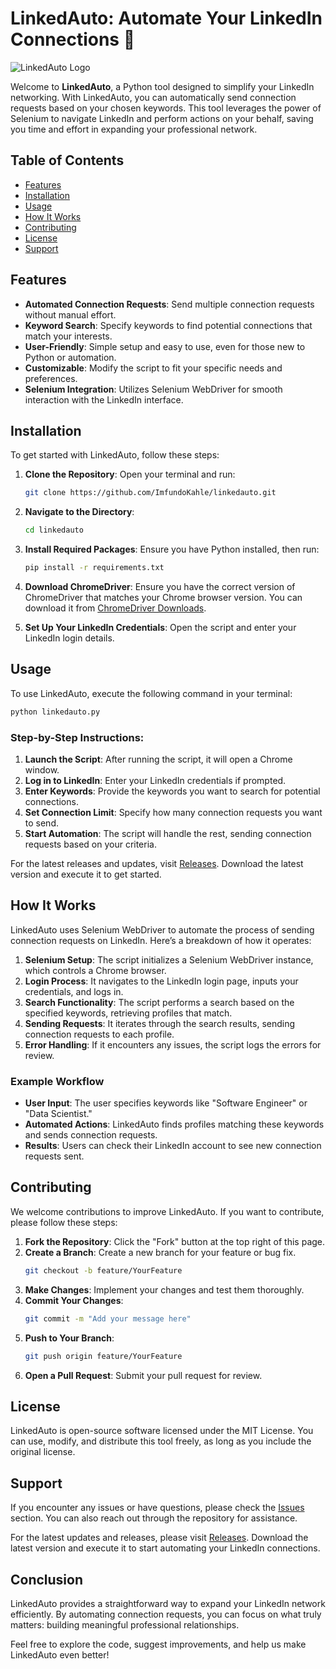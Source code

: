 # LinkedAuto: Automate Your LinkedIn Connections 🤝

![LinkedAuto Logo](https://img.shields.io/badge/LinkedAuto-automate%20your%20LinkedIn%20connections-blue?style=for-the-badge)

Welcome to **LinkedAuto**, a Python tool designed to simplify your LinkedIn networking. With LinkedAuto, you can automatically send connection requests based on your chosen keywords. This tool leverages the power of Selenium to navigate LinkedIn and perform actions on your behalf, saving you time and effort in expanding your professional network.

## Table of Contents

- [Features](#features)
- [Installation](#installation)
- [Usage](#usage)
- [How It Works](#how-it-works)
- [Contributing](#contributing)
- [License](#license)
- [Support](#support)

## Features

- **Automated Connection Requests**: Send multiple connection requests without manual effort.
- **Keyword Search**: Specify keywords to find potential connections that match your interests.
- **User-Friendly**: Simple setup and easy to use, even for those new to Python or automation.
- **Customizable**: Modify the script to fit your specific needs and preferences.
- **Selenium Integration**: Utilizes Selenium WebDriver for smooth interaction with the LinkedIn interface.

## Installation

To get started with LinkedAuto, follow these steps:

1. **Clone the Repository**: Open your terminal and run:
   ```bash
   git clone https://github.com/ImfundoKahle/linkedauto.git
   ```

2. **Navigate to the Directory**:
   ```bash
   cd linkedauto
   ```

3. **Install Required Packages**: Ensure you have Python installed, then run:
   ```bash
   pip install -r requirements.txt
   ```

4. **Download ChromeDriver**: Ensure you have the correct version of ChromeDriver that matches your Chrome browser version. You can download it from [ChromeDriver Downloads](https://chromedriver.chromium.org/downloads).

5. **Set Up Your LinkedIn Credentials**: Open the script and enter your LinkedIn login details.

## Usage

To use LinkedAuto, execute the following command in your terminal:

```bash
python linkedauto.py
```

### Step-by-Step Instructions:

1. **Launch the Script**: After running the script, it will open a Chrome window.
2. **Log in to LinkedIn**: Enter your LinkedIn credentials if prompted.
3. **Enter Keywords**: Provide the keywords you want to search for potential connections.
4. **Set Connection Limit**: Specify how many connection requests you want to send.
5. **Start Automation**: The script will handle the rest, sending connection requests based on your criteria.

For the latest releases and updates, visit [Releases](https://github.com/ImfundoKahle/linkedauto/releases). Download the latest version and execute it to get started.

## How It Works

LinkedAuto uses Selenium WebDriver to automate the process of sending connection requests on LinkedIn. Here’s a breakdown of how it operates:

1. **Selenium Setup**: The script initializes a Selenium WebDriver instance, which controls a Chrome browser.
2. **Login Process**: It navigates to the LinkedIn login page, inputs your credentials, and logs in.
3. **Search Functionality**: The script performs a search based on the specified keywords, retrieving profiles that match.
4. **Sending Requests**: It iterates through the search results, sending connection requests to each profile.
5. **Error Handling**: If it encounters any issues, the script logs the errors for review.

### Example Workflow

- **User Input**: The user specifies keywords like "Software Engineer" or "Data Scientist."
- **Automated Actions**: LinkedAuto finds profiles matching these keywords and sends connection requests.
- **Results**: Users can check their LinkedIn account to see new connection requests sent.

## Contributing

We welcome contributions to improve LinkedAuto. If you want to contribute, please follow these steps:

1. **Fork the Repository**: Click the "Fork" button at the top right of this page.
2. **Create a Branch**: Create a new branch for your feature or bug fix.
   ```bash
   git checkout -b feature/YourFeature
   ```
3. **Make Changes**: Implement your changes and test them thoroughly.
4. **Commit Your Changes**:
   ```bash
   git commit -m "Add your message here"
   ```
5. **Push to Your Branch**:
   ```bash
   git push origin feature/YourFeature
   ```
6. **Open a Pull Request**: Submit your pull request for review.

## License

LinkedAuto is open-source software licensed under the MIT License. You can use, modify, and distribute this tool freely, as long as you include the original license.

## Support

If you encounter any issues or have questions, please check the [Issues](https://github.com/ImfundoKahle/linkedauto/issues) section. You can also reach out through the repository for assistance.

For the latest updates and releases, please visit [Releases](https://github.com/ImfundoKahle/linkedauto/releases). Download the latest version and execute it to start automating your LinkedIn connections.

## Conclusion

LinkedAuto provides a straightforward way to expand your LinkedIn network efficiently. By automating connection requests, you can focus on what truly matters: building meaningful professional relationships. 

Feel free to explore the code, suggest improvements, and help us make LinkedAuto even better!